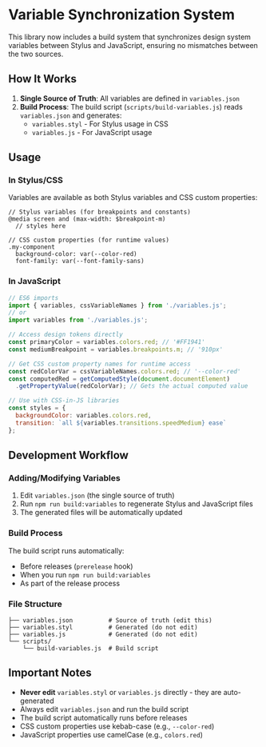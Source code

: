 # Variable Synchronization System

This library now includes a build system that synchronizes design system variables between Stylus and JavaScript, ensuring no mismatches between the two sources.

## How It Works

1. **Single Source of Truth**: All variables are defined in `variables.json`
2. **Build Process**: The build script (`scripts/build-variables.js`) reads `variables.json` and generates:
   - `variables.styl` - For Stylus usage in CSS
   - `variables.js` - For JavaScript usage

## Usage

### In Stylus/CSS

Variables are available as both Stylus variables and CSS custom properties:

```stylus
// Stylus variables (for breakpoints and constants)
@media screen and (max-width: $breakpoint-m)
  // styles here

// CSS custom properties (for runtime values)
.my-component
  background-color: var(--color-red)
  font-family: var(--font-family-sans)
```

### In JavaScript

```javascript
// ES6 imports
import { variables, cssVariableNames } from './variables.js';
// or
import variables from './variables.js';

// Access design tokens directly
const primaryColor = variables.colors.red; // '#FF1941'
const mediumBreakpoint = variables.breakpoints.m; // '910px'

// Get CSS custom property names for runtime access
const redColorVar = cssVariableNames.colors.red; // '--color-red'
const computedRed = getComputedStyle(document.documentElement)
  .getPropertyValue(redColorVar); // Gets the actual computed value

// Use with CSS-in-JS libraries
const styles = {
  backgroundColor: variables.colors.red,
  transition: `all ${variables.transitions.speedMedium} ease`
};
```

## Development Workflow

### Adding/Modifying Variables

1. Edit `variables.json` (the single source of truth)
2. Run `npm run build:variables` to regenerate Stylus and JavaScript files
3. The generated files will be automatically updated

### Build Process

The build script runs automatically:
- Before releases (`prerelease` hook)
- When you run `npm run build:variables`
- As part of the release process

### File Structure

```
├── variables.json          # Source of truth (edit this)
├── variables.styl          # Generated (do not edit)
├── variables.js            # Generated (do not edit)
└── scripts/
    └── build-variables.js  # Build script
```

## Important Notes

- **Never edit** `variables.styl` or `variables.js` directly - they are auto-generated
- Always edit `variables.json` and run the build script
- The build script automatically runs before releases
- CSS custom properties use kebab-case (e.g., `--color-red`)
- JavaScript properties use camelCase (e.g., `colors.red`)